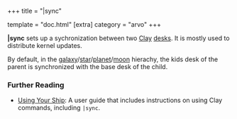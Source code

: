 +++ title = "|sync"

template = "doc.html" [extra] category = "arvo" +++

**|sync** sets up a sychronization between two [Clay](/docs/glossary/clay)
[desks](/docs/glossary/desk). It is mostly used to distribute kernel updates.

By default, in the
[galaxy](/docs/glossary/galaxy)/[star](/docs/glossary/star)/[planet](/docs/glossary/planet)/[moon](/docs/glossary/moon)
hierachy, the kids desk of the parent is synchronized with the base desk of the
child.


### Further Reading

- [Using Your Ship](/using/os/filesystem): A user guide that includes
  instructions on using Clay commands, including `|sync`.
